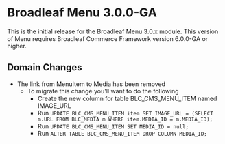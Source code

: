 # Broadleaf Menu 3.0.0-GA

This is the initial release for the Broadleaf Menu 3.0.x module.  This version of Menu requires Broadleaf Commerce Framework version 6.0.0-GA or higher.

## Domain Changes
- The link from MenuItem to Media has been removed
    - To migrate this change you'll want to do the following
        - Create the new column for table BLC_CMS_MENU_ITEM named IMAGE_URL
        - Run `UPDATE BLC_CMS_MENU_ITEM item SET IMAGE_URL = (SELECT m.URL FROM BLC_MEDIA m WHERE item.MEDIA_ID = m.MEDIA_ID);`
        - Run `UPDATE BLC_CMS_MENU_ITEM SET MEDIA_ID = null;`
        - Run `ALTER TABLE BLC_CMS_MENU_ITEM DROP COLUMN MEDIA_ID;`